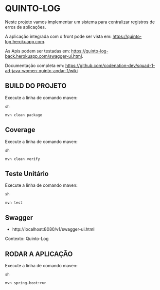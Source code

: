 # QUINTO-LOG
Neste projeto vamos implementar um sistema para centralizar registros de erros de aplicações.

A aplicação integrada com o front pode ser vista em: https://quinto-log.herokuapp.com.

As Apis podem ser testadas em: https://quinto-log-back.herokuapp.com/swagger-ui.html.

Documentação completa em: https://github.com/codenation-dev/squad-1-ad-java-women-quinto-andar-1/wiki

## BUILD DO PROJETO
Execute a linha de comando maven:

`sh`

`mvn clean package`


## Coverage
Execute a linha de comando maven:

`sh`

`mvn clean verify`


## Teste Unitário
Execute a linha de comando maven:

`sh`

`mvn test`


## Swagger
- http://localhost:8080/v1/swagger-ui.html

Contexto: Quinto-Log

## RODAR A APLICAÇÃO
Execute a linha de comando maven:

`sh`

`mvn spring-boot:run`
